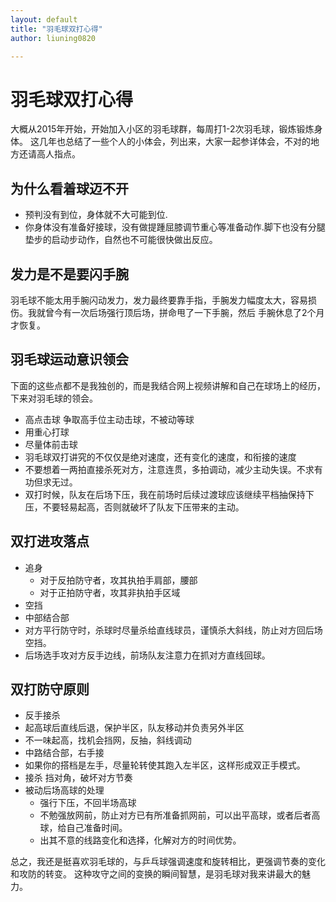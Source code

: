```yaml
---
layout: default
title: "羽毛球双打心得"
author: liuning0820

---
```


# 羽毛球双打心得

大概从2015年开始，开始加入小区的羽毛球群，每周打1-2次羽毛球，锻炼锻炼身体。
这几年也总结了一些个人的小体会，列出来，大家一起参详体会，不对的地方还请高人指点。

## 为什么看着球迈不开

- 预判没有到位，身体就不大可能到位.
- 你身体没有准备好接球，没有做提踵屈膝调节重心等准备动作.脚下也没有分腿垫步的启动步动作，自然也不可能很快做出反应。

## 发力是不是要闪手腕

羽毛球不能太用手腕闪动发力，发力最终要靠手指，手腕发力幅度太大，容易损伤。我就曾今有一次后场强行顶后场，拼命甩了一下手腕，然后
手腕休息了2个月才恢复。

## 羽毛球运动意识领会

下面的这些点都不是我独创的，而是我结合网上视频讲解和自己在球场上的经历，下来对羽毛球的领会。

- 高点击球 争取高手位主动击球，不被动等球
- 用重心打球
- 尽量体前击球
- 羽毛球双打讲究的不仅仅是绝对速度，还有变化的速度，和衔接的速度
- 不要想着一两拍直接杀死对方，注意连贯，多拍调动，减少主动失误。不求有功但求无过。
- 双打时候，队友在后场下压，我在前场时后续过渡球应该继续平档抽保持下压，不要轻易起高，否则就破坏了队友下压带来的主动。

## 双打进攻落点

- 追身
  - 对于反拍防守者，攻其执拍手肩部，腰部
  - 对于正拍防守者，攻其非执拍手区域
- 空挡
- 中部结合部
- 对方平行防守时，杀球时尽量杀给直线球员，谨慎杀大斜线，防止对方回后场空挡。
- 后场选手攻对方反手边线，前场队友注意力在抓对方直线回球。

## 双打防守原则

- 反手接杀
- 起高球后直线后退，保护半区，队友移动并负责另外半区
- 不一味起高，找机会挡网，反抽，斜线调动
- 中路结合部，右手接
- 如果你的搭档是左手，尽量轮转使其跑入左半区，这样形成双正手模式。
- 接杀 挡对角，破坏对方节奏
- 被动后场高球的处理
  - 强行下压，不回半场高球
  - 不勉强放网前，防止对方已有所准备抓网前，可以出平高球，或者后者高球，给自己准备时间。
  - 出其不意的线路变化和选择，化解对方的时间优势。

总之，我还是挺喜欢羽毛球的，与乒乓球强调速度和旋转相比，更强调节奏的变化和攻防的转变。
这种攻守之间的变换的瞬间智慧，是羽毛球对我来讲最大的魅力。